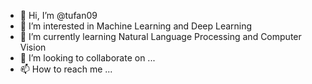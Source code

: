 - 👋 Hi, I’m @tufan09
- 👀 I’m interested in Machine Learning and Deep Learning
- 🌱 I’m currently learning Natural Language Processing and Computer Vision
- 💞️ I’m looking to collaborate on ...
- 📫 How to reach me ...

<!---
tufan09/tufan09 is a ✨ special ✨ repository because its `README.md` (this file) appears on your GitHub profile.
You can click the Preview link to take a look at your changes.
--->

